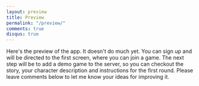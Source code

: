 ```yaml
---
layout: preview
title: Preview
permalink: "/preview/"
comments: true
disqus: true
---
```


Here's the preview of the app. It doesn't do much yet. You can sign up and will be directed to the first screen, where you can join a game. The next step will be to add a demo game to the server, so you can checkout the story, your character description and instructions for the first round. Please leave comments below to let me know your ideas for improving it.